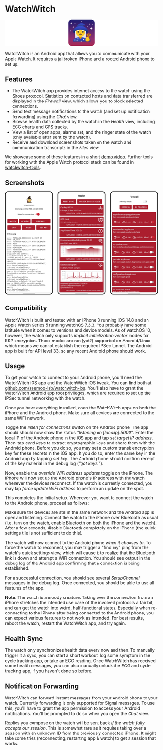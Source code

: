# WatchWitch

![WatchWitch icon](img/banner.png)

WatchWitch is an Android app that allows you to communicate with your Apple Watch. It requires a jailbroken iPhone and a rooted Android phone to set up. 

## Features

* The WatchWitch app provides internet access to the watch using the Shoes protocol. Statistics on contacted hosts and data transferred are displayed in the *Firewall* view, which allows you to block selected connections.
* Send text message notifications to the watch (and set up notification forwarding) using the *Chat* view.
* Browse health data collected by the watch in the *Health* view, including ECG charts and GPS tracks.
* View a list of open apps, alarms set, and the ringer state of the watch (only available after sent by the watch).
* Receive and download screenshots taken on the watch and communication transcripts in the *Files* view.

We showcase some of these features in a short [demo video](https://streamable.com/k7878q). Further tools for working with the Apple Watch protocol stack can be found in [watchwitch-tools](https://github.com/seemoo-lab/watchwitch-tools).

## Screenshots

![Screenshots 1](img/screenshots-1.png)

## Compatibility

WatchWitch is built and tested with an iPhone 8 running iOS 14.8 and an Apple Watch Series 5 running watchOS 7.3.3. You probably have some latitude when it comes to versions and device models. As of watchOS 10, however, the watch only supports _implicit initialization vector_ modes for ESP encryption. These modes are not (yet?) supported on Android/Linux which means we cannot establish the required IPSec tunnel. The Android app is built for API level 33, so any recent Android phone should work.

## Usage

To get your watch to connect to your Android phone, you'll need the WatchWitch iOS app and the WatchWitch iOS tweak. You can find both at [github.com/seemoo-lab/watchwitch-ios](https://github.com/seemoo-lab/watchwitch-ios). You'll also have to grant the WatchWitch Android app root privileges, which are required to set up the IPSec tunnel networking with the watch.

Once you have everything installed, open the WatchWitch apps on both the iPhone and the Android phone. Make sure all devices are connected to the same WiFi network.

Toggle the *listen for connections* switch on the Android phone. The app should should now show the status *"listening on [localip]:5000"*. Enter the local IP of the Android phone in the iOS app and tap *set target IP address*. Then, tap *send keys* to extract cryptographic keys and share them with the Android phone. Before you do so, you may set a custom transit encryption key for these secrets in the iOS app. If you do so, enter the same key in the Android app by tapping *set key*. The Android phone should confirm receipt of the key material in the debug log (*"got keys!"*).

Now, enable the *override WiFi address updates* toggle on the iPhone. The iPhone will now set up the Android phone's IP address with the watch whenever the devices reconnect. If the watch is currently connected, you may tap *force update WiFi address* to perform an update on the spot.

This completes the initial setup. Whenever you want to connect the watch to the Android phone, proceed as follows:

Make sure the devices are still in the same network and the Android app is open and listening. Connect the watch to the iPhone over Bluetooth as usual (i.e. turn on the watch, enable Bluetooth on both the iPhone and the watch). After a few seconds, disable Bluetooth completely on the iPhone (the quick settings tile is not sufficient to do this).

The watch will now connect to the Android phone *when it chooses to*. To force the watch to reconnect, you may trigger a "find my" ping from the watch's quick settings view, which will cause it to realize that the Bluetooth link is down and attempt a WiFi connection. You should see output in the debug log of the Android app confirming that a connection is being established.

For a successful connection, you should see several *SetupChannel* messages in the debug log. Once connected, you should be able to use all features of the app.

**Note:** The watch is a moody creature. Taking over the connection from an iPhone stretches the intended use case of the involved protocols a fair bit, and can get the watch into weird, half-functional states. Especially when re-connecting to the iPhone after being connected to the Android phone, you can expect various features to not work as intended. For best results, reboot the watch, restart the WatchWitch app, and try again.

## Health Sync

The watch only synchronizes health data every now and then. To manually trigger it a sync, you can start a short workout, log some symptom in the cycle tracking app, or take an ECG reading. Once WatchWitch has received some health messages, you can also manually unlock the ECG and cycle tracking app, if you haven't done so before.

## Notification Forwarding

WatchWitch can forward instant messages from your Android phone to your watch. Currently forwarding is only supported for Signal messages. To use this, you'll have to grant the app permission to access your Android notifications. You'll be prompted to do so when you open the *Chat* view. 

Replies you compose on the watch will be sent back *if the watch fully accepts our session*. This is somewhat rare as it requires taking over a session with an unknown ID from the previously connected iPhone. It might take some tries (reconnecting, restarting app & watch) to get a session that works.